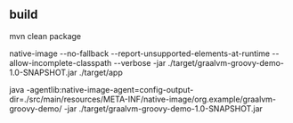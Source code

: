 ## build

mvn clean package

native-image --no-fallback --report-unsupported-elements-at-runtime --allow-incomplete-classpath --verbose -jar ./target/graalvm-groovy-demo-1.0-SNAPSHOT.jar ./target/app

java -agentlib:native-image-agent=config-output-dir=./src/main/resources/META-INF/native-image/org.example/graalvm-groovy-demo/ -jar ./target/graalvm-groovy-demo-1.0-SNAPSHOT.jar